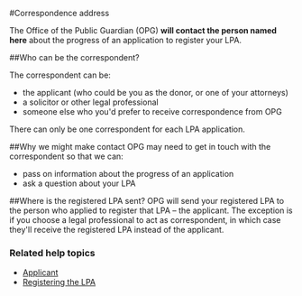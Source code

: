 #Correspondence address

The Office of the Public Guardian (OPG) **will contact the person named here** about the progress of an application to register your LPA.

##Who can be the correspondent?

The correspondent can be: 

* the applicant (who could be you as the donor, or one of your attorneys)
* a solicitor or other legal professional
* someone else who you'd prefer to receive correspondence from OPG

There can only be one correspondent for each LPA application. 

##Why we might make contact
OPG may need to get in touch with the correspondent so that we can: 

* pass on information about the progress of an application
* ask a question about your LPA 

##Where is the registered LPA sent?
OPG will send your registered LPA to the person who applied to register that LPA – the applicant. The exception is if you choose a legal professional to act as correspondent, in which case they'll receive the registered LPA instead of the applicant.

### Related help topics
* [Applicant](#/help/applicant)
* [Registering the LPA](#/help/registering-the-lpa)
